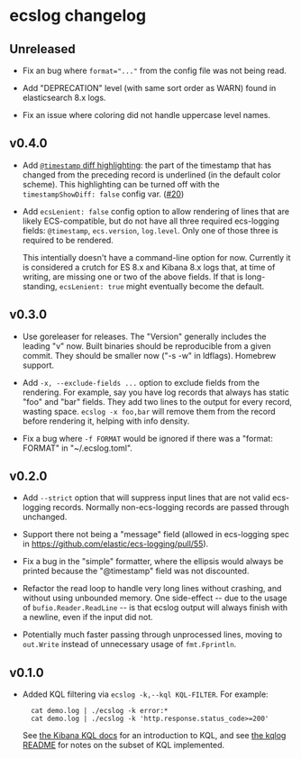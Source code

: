 # ecslog changelog

## Unreleased

- Fix an bug where `format="..."` from the config file was not being read.

- Add "DEPRECATION" level (with same sort order as WARN) found in elasticsearch
  8.x logs.

- Fix an issue where coloring did not handle uppercase level names.

## v0.4.0

- Add [`@timestamp` diff highlighting](README.md#timestamp-diff-highlighting):
  the part of the timestamp that has changed from the preceding record is
  underlined (in the default color scheme). This highlighting can be turned
  off with the `timestampShowDiff: false` config var.
  ([#20](https://github.com/trentm/go-ecslog/pull/20))

- Add `ecsLenient: false` config option to allow rendering of lines that are
  likely ECS-compatible, but do not have all three required ecs-logging fields:
  `@timestamp`, `ecs.version`, `log.level`. Only one of those three is required
  to be rendered.

  This intentially doesn't have a command-line option for now.  Currently it is
  considered a crutch for ES 8.x and Kibana 8.x logs that, at time of writing,
  are missing one or two of the above fields. If that is long-standing,
  `ecsLenient: true` might eventually become the default.

## v0.3.0

- Use goreleaser for releases. The "Version" generally includes the leading "v"
  now. Built binaries should be reproducible from a given commit. They should
  be smaller now ("-s -w" in ldflags). Homebrew support.

- Add `-x, --exclude-fields ...` option to exclude fields from the rendering.
  For example, say you have log records that always has static "foo" and
  "bar" fields. They add two lines to the output for every record, wasting
  space.  `ecslog -x foo,bar` will remove them from the record before rendering
  it, helping with info density.

- Fix a bug where `-f FORMAT` would be ignored if there was a "format: FORMAT"
  in "~/.ecslog.toml".

## v0.2.0

- Add `--strict` option that will suppress input lines that are not valid
  ecs-logging records. Normally non-ecs-logging records are passed through
  unchanged.

- Support there not being a "message" field (allowed in ecs-logging spec
  in https://github.com/elastic/ecs-logging/pull/55).

- Fix a bug in the "simple" formatter, where the ellipsis would always be
  printed because the "@timestamp" field was not discounted.

- Refactor the read loop to handle very long lines without crashing, and without
  using unbounded memory. One side-effect -- due to the usage of
  `bufio.Reader.ReadLine` -- is that ecslog output will always finish with a
  newline, even if the input did not.

- Potentially much faster passing through unprocessed lines, moving to
  `out.Write` instead of unnecessary usage of `fmt.Fprintln`.

## v0.1.0

- Added KQL filtering via `ecslog -k,--kql KQL-FILTER`. For example:

        cat demo.log | ./ecslog -k error:*
        cat demo.log | ./ecslog -k 'http.response.status_code>=200'

  See [the Kibana KQL docs](https://www.elastic.co/guide/en/kibana/current/kuery-query.html)
  for an introduction to KQL, and see [the kqlog README](./internal/kqlog/README.md)
  for notes on the subset of KQL implemented.

